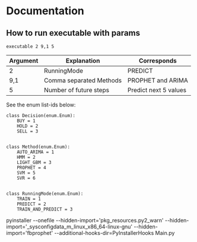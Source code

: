# Documentation


## How to run executable with params

```
executable 2 9,1 5
```

Argument | Explanation | Corresponds
------------- | ------------- | -------------
2  | RunningMode | PREDICT
9,1  | Comma separated Methods | PROPHET and ARIMA
5  | Number of future steps | Predict next 5 values

See the enum list-ids below:

```
class Decision(enum.Enum):
    BUY = 1
    HOLD = 2
    SELL = 3


class Method(enum.Enum):
    AUTO_ARIMA = 1
    HMM = 2
    LIGHT_GBM = 3
    PROPHET = 4
    SVM = 5
    SVR = 6


class RunningMode(enum.Enum):
    TRAIN = 1
    PREDICT = 2
    TRAIN_AND_PREDICT = 3
```

pyinstaller --onefile --hidden-import='pkg_resources.py2_warn' --hidden-import='_sysconfigdata_m_linux_x86_64-linux-gnu' --hidden-import='fbprophet' --additional-hooks-dir=PyInstallerHooks Main.py